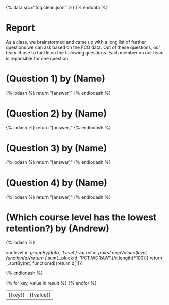 {% data src="fcq.clean.json" %}
{% enddata %}

# Report

As a class, we brainstormed and came up with a long list of further questions we
can ask based on the FCQ data. Out of these questions, our team chose to tackle on
the following questions. Each member on our team is reponsible for one question.

# (Question 1) by (Name)

{% lodash %}
return "[answer]"
{% endlodash %}


# (Question 2) by (Name)

{% lodash %}
return "[answer]"
{% endlodash %}


# (Question 3) by (Name)

{% lodash %}
return "[answer]"
{% endlodash %}

# (Question 4) by (Name)

{% lodash %}
return "[answer]"
{% endlodash %}

# (Which course level has the lowest retention?) by (Andrew)

{% lodash %}

var level = _.groupBy(data, 'Level')
var ret = _.pairs(_.mapValues(level, function(d){return (_.sum(_.pluck(d, 'PCT.WDRAW'))/d.length)*100}))
return _.sortBy(ret, function(d){return d[1]})


{% endlodash %}

<table>
{% for key, value in result %}
    <tr>
        <td>{{key}}</td>
        <td>{{value}}</td>
    </tr>
{% endfor %}
</table>













